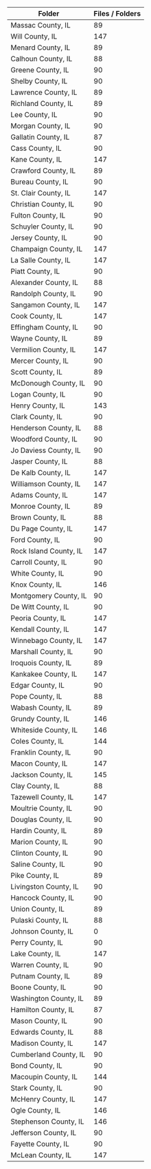 | Folder                 |   Files / Folders |
|------------------------|-------------------|
| Massac County, IL      |                89 |
| Will County, IL        |               147 |
| Menard County, IL      |                89 |
| Calhoun County, IL     |                88 |
| Greene County, IL      |                90 |
| Shelby County, IL      |                90 |
| Lawrence County, IL    |                89 |
| Richland County, IL    |                89 |
| Lee County, IL         |                90 |
| Morgan County, IL      |                90 |
| Gallatin County, IL    |                87 |
| Cass County, IL        |                90 |
| Kane County, IL        |               147 |
| Crawford County, IL    |                89 |
| Bureau County, IL      |                90 |
| St. Clair County, IL   |               147 |
| Christian County, IL   |                90 |
| Fulton County, IL      |                90 |
| Schuyler County, IL    |                90 |
| Jersey County, IL      |                90 |
| Champaign County, IL   |               147 |
| La Salle County, IL    |               147 |
| Piatt County, IL       |                90 |
| Alexander County, IL   |                88 |
| Randolph County, IL    |                90 |
| Sangamon County, IL    |               147 |
| Cook County, IL        |               147 |
| Effingham County, IL   |                90 |
| Wayne County, IL       |                89 |
| Vermilion County, IL   |               147 |
| Mercer County, IL      |                90 |
| Scott County, IL       |                89 |
| McDonough County, IL   |                90 |
| Logan County, IL       |                90 |
| Henry County, IL       |               143 |
| Clark County, IL       |                90 |
| Henderson County, IL   |                88 |
| Woodford County, IL    |                90 |
| Jo Daviess County, IL  |                90 |
| Jasper County, IL      |                88 |
| De Kalb County, IL     |               147 |
| Williamson County, IL  |               147 |
| Adams County, IL       |               147 |
| Monroe County, IL      |                89 |
| Brown County, IL       |                88 |
| Du Page County, IL     |               147 |
| Ford County, IL        |                90 |
| Rock Island County, IL |               147 |
| Carroll County, IL     |                90 |
| White County, IL       |                90 |
| Knox County, IL        |               146 |
| Montgomery County, IL  |                90 |
| De Witt County, IL     |                90 |
| Peoria County, IL      |               147 |
| Kendall County, IL     |               147 |
| Winnebago County, IL   |               147 |
| Marshall County, IL    |                90 |
| Iroquois County, IL    |                89 |
| Kankakee County, IL    |               147 |
| Edgar County, IL       |                90 |
| Pope County, IL        |                88 |
| Wabash County, IL      |                89 |
| Grundy County, IL      |               146 |
| Whiteside County, IL   |               146 |
| Coles County, IL       |               144 |
| Franklin County, IL    |                90 |
| Macon County, IL       |               147 |
| Jackson County, IL     |               145 |
| Clay County, IL        |                88 |
| Tazewell County, IL    |               147 |
| Moultrie County, IL    |                90 |
| Douglas County, IL     |                90 |
| Hardin County, IL      |                89 |
| Marion County, IL      |                90 |
| Clinton County, IL     |                90 |
| Saline County, IL      |                90 |
| Pike County, IL        |                89 |
| Livingston County, IL  |                90 |
| Hancock County, IL     |                90 |
| Union County, IL       |                89 |
| Pulaski County, IL     |                88 |
| Johnson County, IL     |                 0 |
| Perry County, IL       |                90 |
| Lake County, IL        |               147 |
| Warren County, IL      |                90 |
| Putnam County, IL      |                89 |
| Boone County, IL       |                90 |
| Washington County, IL  |                89 |
| Hamilton County, IL    |                87 |
| Mason County, IL       |                90 |
| Edwards County, IL     |                88 |
| Madison County, IL     |               147 |
| Cumberland County, IL  |                90 |
| Bond County, IL        |                90 |
| Macoupin County, IL    |               144 |
| Stark County, IL       |                90 |
| McHenry County, IL     |               147 |
| Ogle County, IL        |               146 |
| Stephenson County, IL  |               146 |
| Jefferson County, IL   |                90 |
| Fayette County, IL     |                90 |
| McLean County, IL      |               147 |